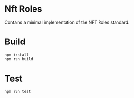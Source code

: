 # Nft Roles

Contains a minimal implementation of the NFT Roles standard.

# Build

```bash
npm install
npm run build
```

# Test

```bash
npm run test
```
